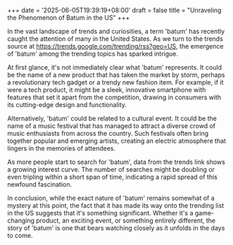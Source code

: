 +++
date = '2025-06-05T19:39:19+08:00'
draft = false
title = "Unraveling the Phenomenon of Batum in the US"
+++

In the vast landscape of trends and curiosities, a term 'batum' has recently caught the attention of many in the United States. As we turn to the trends source at https://trends.google.com/trending/rss?geo=US, the emergence of 'batum' among the trending topics has sparked intrigue.

At first glance, it's not immediately clear what 'batum' represents. It could be the name of a new product that has taken the market by storm, perhaps a revolutionary tech gadget or a trendy new fashion item. For example, if it were a tech product, it might be a sleek, innovative smartphone with features that set it apart from the competition, drawing in consumers with its cutting-edge design and functionality.

Alternatively, 'batum' could be related to a cultural event. It could be the name of a music festival that has managed to attract a diverse crowd of music enthusiasts from across the country. Such festivals often bring together popular and emerging artists, creating an electric atmosphere that lingers in the memories of attendees.

As more people start to search for 'batum', data from the trends link shows a growing interest curve. The number of searches might be doubling or even tripling within a short span of time, indicating a rapid spread of this newfound fascination.

In conclusion, while the exact nature of 'batum' remains somewhat of a mystery at this point, the fact that it has made its way onto the trending list in the US suggests that it's something significant. Whether it's a game-changing product, an exciting event, or something entirely different, the story of 'batum' is one that bears watching closely as it unfolds in the days to come.